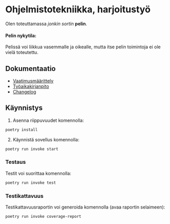 # Ohjelmistotekniikka, harjoitustyö

Olen toteuttamassa *jonkin sortin* **pelin**.

#### Pelin nykytila:
Pelissä voi liikkua vasemmalle ja oikealle, mutta itse pelin toimintoja ei ole vielä toteutettu.

## Dokumentaatio

- [Vaatimusmäärittely](/dokumentaatio/vaatimusmaarittely.md)
- [Työaikakirjanpito](/dokumentaatio/tuntikirjanpito.md)
- [Changelog](/dokumentaatio/changelog.md)


## Käynnistys

1. Asenna riippuvuudet komennolla:

```bash
poetry install
```

2. Käynnistä sovellus komennolla:

```bash
poetry run invoke start
```


### Testaus

Testit voi suorittaa komennolla:

```bash
poetry run invoke test
```

### Testikattavuus

Testikattavuusraportin voi generoida komennolla (avaa raportin selaimeen):

```bash
poetry run invoke coverage-report
```
